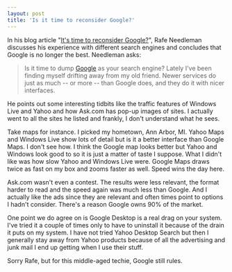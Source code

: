 ```yaml
---
layout: post  
title: 'Is it time to reconsider Google?'
---
```

In his blog article "[It's time to reconsider Google?](http://news.com.com/2061-12572_3-6114238.html)", Rafe Needleman discusses his experience with different search engines and concludes that Google is no longer the best. Needleman asks: 

> Is it time to dump [Google](http://www.google.com/) as your search engine? Lately I've been finding myself drifting away from my old friend. Newer services do just as much -- or more -- than Google does, and they do it with nicer interfaces. 

He points out some interesting tidbits like the traffic features of Windows Live and Yahoo and how Ask.com has pop-up images of sites. I actually went to all the sites he listed and frankly, I don't understand what he sees.

Take maps for instance. I picked my hometown, Ann Arbor, MI. Yahoo Maps and Windows Live show lots of detail but is it a better interface than Google Maps. I don't see how. I think the Google map looks better but Yahoo and Windows look good to so it is just a matter of taste I suppose. What I didn't like was how slow Yahoo and Windows Live were. Google Maps draws twice as fast on my box and zooms faster as well. Speed wins the day here.

Ask.com wasn't even a contest. The results were less relevant, the format harder to read and the speed again was much less than Google. And I actually like the ads since they are relevant and often times point to options I hadn't consider. There's a reason Google owns 90% of the market.

One point we do agree on is Google Desktop is a real drag on your system. I've tried it a couple of times only to have to uninstall it because of the drain it puts on my system. I have not tried Yahoo Desktop Search but then I generally stay away from Yahoo products because of all the advertising and junk mail I end up getting when I use their stuff. 

Sorry Rafe, but for this middle-aged techie, Google still rules.
